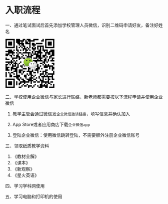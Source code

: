 # 入职流程

一、通过笔试面试后首先添加学校管理人员微信，识别二维码申请好友，备注好姓名

<img src="./image/杨老师二维码.png" alt="杨老师" style="zoom: 25%;" />



二、学校使用企业微信与家长进行联络，新老师都需要按以下流程申请并使用企业微信

1. 教学主管会通过微信发`企业微信邀请链接`，填写信息并确认加入

2. App Store或者应用商店下载`企业微信app`

3. 登陆企业微信：使用微信跳转登陆，不需要额外注册企业微信账号



三、领取纸质教学资料

1. 《教材全解》
2. 《课本》
3. 《新观察》
4. 《星火英语》



四、学习学科网使用

五、学习电脑和打印机的使用